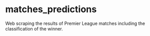 # matches_predictions
Web scraping the results of Premier League matches including the classification of the winner.
